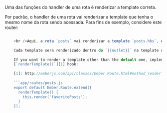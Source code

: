 Uma das funções do handler de uma rota é renderizar a template correta.

Por padrão, o handler de uma rota vai renderizar a template que tenha o mesmo nome da rota sendo acessada. Para fins de exemplo, considere este router:

```app/router.js Router.map(function() { this.route('posts', function() { this.route('new'); }); });

    <br />Aqui, a rota `posts` vai renderizar a template `posts.hbs`, e a rota `posts.new` vai renderizar `posts/new.hbs`.
    
    Cada template sera renderizado dentro do `{{outlet}}` na template da rota anterior na hierarquia. Por exemplo, a template da rota `posts.new` vai ser renderizada dentro do `{{outlet}}` da template `posts.hbs`, e a template da rota `posts` vai ser renderizada dentro do `{{outlet}}` da template `application.hbs`.
    
    If you want to render a template other than the default one, implement the
    [`renderTemplate()`][1] hook:
    
    [1]: http://emberjs.com/api/classes/Ember.Route.html#method_renderTemplate
    
    ```app/routes/posts.js
    export default Ember.Route.extend({
      renderTemplate() {
        this.render('favoritePosts');
      }
    });